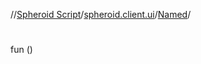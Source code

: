 //[Spheroid Script](../../index.md)/[spheroid.client.ui](../index.md)/[Named](index.md)/[<init>](-init-.md)



# <init>  
 
fun [<init>](-init-.md)()  




